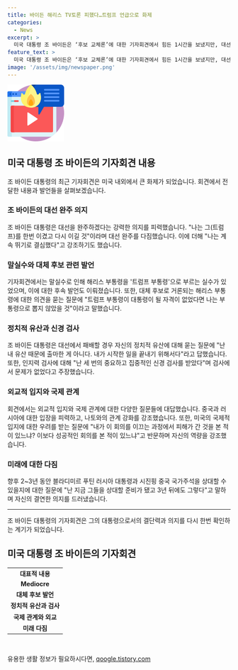 ```yaml
---
title: 바이든 해리스 TV토론 피했다…트럼프 언급으로 화제
categories:
  - News
excerpt: >
  미국 대통령 조 바이든은 ‘후보 교체론’에 대한 기자회견에서 힘든 1시간을 보냈지만, 대선을 완주하겠다는 강한 의지를 피력하며 자신의 행보를 방어했다. 평가가 나왔다. 미국 대통령은 자신을 대체할 만한 후보가 아니라고 주장하며 지지자들에게 용기를 준다는 메시지를 강조했다. 이에 대한 논란과 말실수에 대해 반격하며, 안정적인 리더십을 보였다.
feature_text: >
  미국 대통령 조 바이든은 ‘후보 교체론’에 대한 기자회견에서 힘든 1시간을 보냈지만, 대선을 완주하겠다는 강한 의지를 피력하며 자신의 행보를 방어했다. 평가가 나왔다. 미국 대통령은 자신을 대체할 만한 후보가 아니라고 주장하며 지지자들에게 용기를 준다는 메시지를 강조했다. 이에 대한 논란과 말실수에 대해 반격하며, 안정적인 리더십을 보였다.
image: '/assets/img/newspaper.png'
---
```


<p><img src="/assets/img/news.png" alt="rentncar 속보" /></p>

<h2 data-ke-size="size26">미국 대통령 조 바이든의 기자회견 내용</h2>

<p data-ke-size="size16">조 바이든 대통령의 최근 기자회견은 미국 내외에서 큰 화제가 되었습니다. 회견에서 전달한 내용과 발언들을 살펴보겠습니다.</p>

<h3><b>조 바이든의 대선 완주 의지</b></h3>

<p data-ke-size="size16">조 바이든 대통령은 대선을 완주하겠다는 강력한 의지를 피력했습니다. "나는 그(트럼프)를 한번 이겼고 다시 이길 것"이라며 대선 완주를 다짐했습니다. 이에 더해 "나는 계속 뛰기로 결심했다"고 강조하기도 했습니다.</p>

<h3><b>말실수와 대체 후보 관련 발언</b></h3>

<p data-ke-size="size16">기자회견에서는 말실수로 인해 해리스 부통령을 '트럼프 부통령'으로 부르는 실수가 있었으며, 이에 대한 후속 발언도 이뤄졌습니다. 또한, 대체 후보로 거론되는 해리스 부통령에 대한 의견을 묻는 질문에 "트럼프 부통령이 대통령이 될 자격이 없었다면 나는 부통령으로 뽑지 않았을 것"이라고 말했습니다.</p>

<h3><b>정치적 유산과 신경 검사</b></h3>

<p data-ke-size="size16">조 바이든 대통령은 대선에서 패배할 경우 자신의 정치적 유산에 대해 묻는 질문에 "난 내 유산 때문에 출마한 게 아니다. 내가 시작한 일을 끝내기 위해서다"라고 답했습니다. 또한, 인지력 검사에 대해 "난 세 번의 중요하고 집중적인 신경 검사를 받았다"며 검사에서 문제가 없었다고 주장했습니다.</p>

<h3><b>외교적 입지와 국제 관계</b></h3>

<p data-ke-size="size16">회견에서는 외교적 입지와 국제 관계에 대한 다양한 질문들에 대답했습니다. 중국과 러시아에 대한 입장을 피력하고, 나토와의 관계 강화를 강조했습니다. 또한, 미국의 국제적 입지에 대한 우려를 받는 질문에 "내가 이 회의를 이끄는 과정에서 피해가 간 것을 본 적이 있느냐? 이보다 성공적인 회의를 본 적이 있느냐"고 반문하며 자신의 역량을 강조했습니다.</p>

<h3><b>미래에 대한 다짐</b></h3>

<p data-ke-size="size16">향후 2~3년 동안 블라디미르 푸틴 러시아 대통령과 시진핑 중국 국가주석을 상대할 수 있을지에 대한 질문에 "난 지금 그들을 상대할 준비가 됐고 3년 뒤에도 그렇다"고 말하며 자신의 결연한 의지를 드러냈습니다.</p>

<hr>

<p data-ke-size="size16">조 바이든 대통령의 기자회견은 그의 대통령으로서의 결단력과 의지를 다시 한번 확인하는 계기가 되었습니다.</p>

<h2 data-ke-size="size26">미국 대통령 조 바이든의 기자회견</h2>

<table>
<tbody>
<tr>
<td style="text-align: center; height: 17px;"><b>대표적 내용</b></td>
</tr>
<tr>
<td style="text-align: center; height: 17px;"><b>Mediocre</b></td>
</tr>
<tr>
<td style="text-align: center; height: 17px;"><b>대체 후보 발언</b></td>
</tr>
<tr>
<td style="text-align: center; height: 17px;"><b>정치적 유산과 검사</b></td>
</tr>
<tr>
<td style="text-align: center; height: 17px;"><b>국제 관계와 외교</b></td>
</tr>
<tr>
<td style="text-align: center; height: 17px;"><b>미래 다짐</b></td>
</tr>
</tbody>
</table>

<p data-ke-size="size16">&nbsp;</p>
유용한 생활 정보가 필요하시다면, <a href="https://qoogle.tistory.com" rel="dofollow">qoogle.tistory.com</a>


